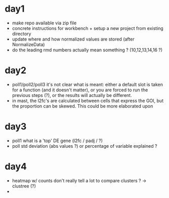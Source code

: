 # day1

 - make repo available via zip file 
 - concrete instructions for workbench + setup a new project from existing directory
 - update where and how normalized values are stored (after NormalizeData)
 - do the leading rmd numbers actually mean something ? (10,12,13,14,16 ?)
 
 # day2
 
 - poll1/poll2/poll3 it's not clear what is meant:  either a default slot is taken for a function (and it doesn't matter), or you are forced to run the previous steps (?), or the results will actually be different.
 - in mast, the l2fc's are calculated between cells that express the GOI, but the proportion can be skewed. This could be more elaborated upon

# day3

- poll1 what is a 'top' DE gene (l2fc / padj / ?)
- poll std deviation (abs values ?) or percentage of variable explained ?

# day4

 - heatmap w/ counts don't really tell a lot to compare clusters ? -> clustree (?)
 - 

